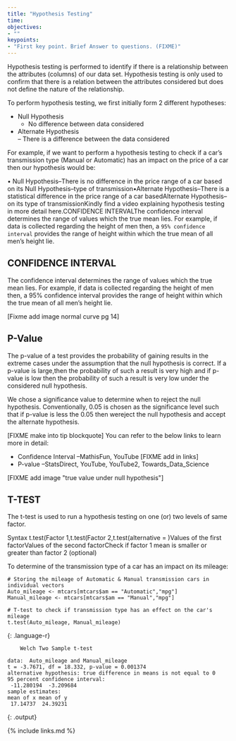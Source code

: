 ```yaml
---
title: "Hypothesis Testing"
time: 
objectives:
- ""
keypoints:
- "First key point. Brief Answer to questions. (FIXME)"
---
```


Hypothesis  testing  is  performed to  identify  if  there  is  a  relationship  between  the  attributes (columns)  of  our  data  set.  Hypothesis testing  is  only  used  to  confirm  that  there  is  a  relation between the attributes considered but does not define the nature of the relationship.

To perform hypothesis testing, we first initially form 2 different hypotheses:
- Null Hypothesis   
  - No difference between data considered
- Alternate Hypothesis   
  – There is a difference between the data considered 
  
For example, if we want to perform a hypothesis testing to check if a car’s transmission type (Manual or Automatic) has an impact on the price of a car then our hypothesis would be:

• Null Hypothesis–There is no difference in the price range of a car based on its
Null Hypothesis–type of transmission•Alternate Hypothesis–There is a statistical difference in the price range of a car basedAlternate Hypothesis–on its type of transmissionKindly find a video explaining hypothesis testing in more detail here.CONFIDENCE INTERVALThe confidence interval determines the range of values which the true mean lies. For example, if data is collected regarding the height of men then, a `95% confidence interval` provides the range of height within which the true mean of all men’s height lie.





## CONFIDENCE INTERVAL

The confidence interval determines the range of values which the true mean lies. For example, if data is collected regarding the height of men then, a 95% confidence interval provides the range of height within which the true mean of all men’s height lie.

[Fixme add image  normal curve pg 14]

## P-Value

The p-value of a test provides the probability of gaining results in the extreme cases under the assumption that the null hypothesis is correct. If a p-value is large,then the probability of such a result is very high and if  p-value is low then the probability of such a result is very low under the considered null hypothesis.

We chose a significance value to determine when to reject the null hypothesis. Conventionally, 0.05 is chosen as the significance level such that if p-value is less the 0.05 then wereject the null hypothesis and accept the alternate hypothesis.

[FIXME make into tip blockquote]
You can refer to the below links to learn more in detail:

- Confidence Interval –MathisFun, YouTube [FIXME add in links]
- P-value –StatsDirect, YouTube, YouTube2, Towards_Data_Science

[FIXME add image "true value under null hypothesis"]


## T-TEST

The t-test is used to run a hypothesis testing on one (or) two levels of same factor.

Syntax
t.test(Factor 1,t.test(Factor 2,t.test(alternative = )Values of the first factorValues of the second factorCheck if factor 1 mean is smaller or greater than factor 2 (optional)


To determine of the transmission type of a car has an impact on its mileage:

~~~
# Storing the mileage of Automatic & Manual transmission cars in individual vectors
Auto_mileage <- mtcars[mtcars$am == "Automatic","mpg"]
Manual_mileage <- mtcars[mtcars$am == "Manual","mpg"]

# T-test to check if transmission type has an effect on the car's mileage
t.test(Auto_mileage, Manual_mileage)
~~~
{: .language-r}

~~~
	Welch Two Sample t-test

data:  Auto_mileage and Manual_mileage
t = -3.7671, df = 18.332, p-value = 0.001374
alternative hypothesis: true difference in means is not equal to 0
95 percent confidence interval:
 -11.280194  -3.209684
sample estimates:
mean of x mean of y 
 17.14737  24.39231 
~~~
{: .output}

{% include links.md %}

